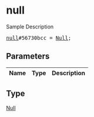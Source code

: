# null

Sample Description

<pre>
<a href="../constructor/null.md">null</a>#56730bcc = <a href="../type/Null.md">Null</a>;
</pre>

## Parameters

| Name | Type | Description |
|------|:----:|-------------|

## Type

[Null](../type/Null.md)
